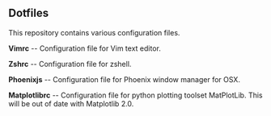 Dotfiles
--------

This repository contains various configuration files.

**Vimrc** -- Configuration file for Vim  text editor. 

**Zshrc** -- Configuration file for zshell. 

**Phoenixjs** -- Configuration file for Phoenix window manager for OSX.

**Matplotlibrc** -- Configuration file for python plotting toolset MatPlotLib.
This will be out of date with Matplotlib 2.0.

